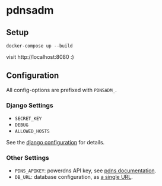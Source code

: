 # pdnsadm

## Setup

```
docker-compose up --build
```

visit http://localhost:8080 :)

## Configuration

All config-options are prefixed with `PDNSADM_`.

### Django Settings

* `SECRET_KEY`
* `DEBUG`
* `ALLOWED_HOSTS`

See the [django configuration](https://docs.djangoproject.com/en/2.1/ref/settings/)
for details.

### Other Settings

* `PDNS_APIKEY`: powerdns API key, see [pdns documentation](https://doc.powerdns.com/authoritative/http-api/index.html#enabling-the-api).
* `DB_URL`: database configuration, as [a single URL](https://github.com/kennethreitz/dj-database-url#url-schema).
